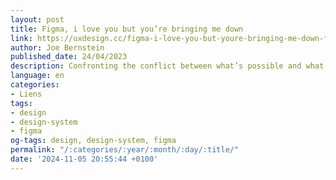 ```yaml
---
layout: post
title: Figma, i love you but you’re bringing me down
link: https://uxdesign.cc/figma-i-love-you-but-youre-bringing-me-down-fd2ca26c89c4
author: Joe Bernstein
published_date: 24/04/2023
description: Confronting the conflict between what’s possible and what’s practical
language: en
categories:
- Liens
tags:
- design
- design-system
- figma
og-tags: design, design-system, figma
permalink: "/:categories/:year/:month/:day/:title/"
date: '2024-11-05 20:55:44 +0100'
---
```

